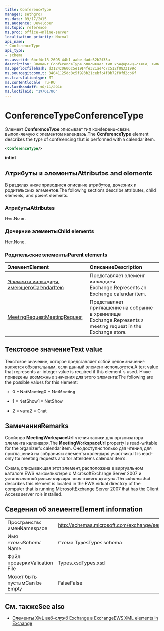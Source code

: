 ```yaml
---
title: ConferenceType
manager: sethgros
ms.date: 09/17/2015
ms.audience: Developer
ms.topic: reference
ms.prod: office-online-server
localization_priority: Normal
api_name:
- ConferenceType
api_type:
- schema
ms.assetid: 6bcf6c18-2695-44b1-aabe-dadc52b2633a
description: Элемент ConferenceType описывает тип конференц-связи, выполняемую с элементом календарь.
ms.openlocfilehash: d312420606c5e1914fe321ae7c7c512f0833199c
ms.sourcegitcommit: 34041125dc8c5f993b21cebfc4f8b72f0fd2cb6f
ms.translationtype: MT
ms.contentlocale: ru-RU
ms.lasthandoff: 06/11/2018
ms.locfileid: "19761706"
---
```

# <a name="conferencetype"></a><span data-ttu-id="34426-103">ConferenceType</span><span class="sxs-lookup"><span data-stu-id="34426-103">ConferenceType</span></span>

<span data-ttu-id="34426-104">Элемент **ConferenceType** описывает тип конференц-связи, выполняемую с элементом календарь.</span><span class="sxs-lookup"><span data-stu-id="34426-104">The **ConferenceType** element describes the type of conferencing that is performed with a calendar item.</span></span> 
  
```xml
<ConferenceType/>
```

 <span data-ttu-id="34426-105">**int**</span><span class="sxs-lookup"><span data-stu-id="34426-105">**int**</span></span>
## <a name="attributes-and-elements"></a><span data-ttu-id="34426-106">Атрибуты и элементы</span><span class="sxs-lookup"><span data-stu-id="34426-106">Attributes and elements</span></span>

<span data-ttu-id="34426-107">В разделах ниже приводится описание атрибутов, дочерних и родительских элементов.</span><span class="sxs-lookup"><span data-stu-id="34426-107">The following sections describe attributes, child elements, and parent elements.</span></span>
  
### <a name="attributes"></a><span data-ttu-id="34426-108">Атрибуты</span><span class="sxs-lookup"><span data-stu-id="34426-108">Attributes</span></span>

<span data-ttu-id="34426-109">Нет.</span><span class="sxs-lookup"><span data-stu-id="34426-109">None.</span></span>
  
### <a name="child-elements"></a><span data-ttu-id="34426-110">Дочерние элементы</span><span class="sxs-lookup"><span data-stu-id="34426-110">Child elements</span></span>

<span data-ttu-id="34426-111">Нет.</span><span class="sxs-lookup"><span data-stu-id="34426-111">None.</span></span>
  
### <a name="parent-elements"></a><span data-ttu-id="34426-112">Родительские элементы</span><span class="sxs-lookup"><span data-stu-id="34426-112">Parent elements</span></span>

|<span data-ttu-id="34426-113">**Элемент**</span><span class="sxs-lookup"><span data-stu-id="34426-113">**Element**</span></span>|<span data-ttu-id="34426-114">**Описание**</span><span class="sxs-lookup"><span data-stu-id="34426-114">**Description**</span></span>|
|:-----|:-----|
|[<span data-ttu-id="34426-115">Элемента календаря, имеющего</span><span class="sxs-lookup"><span data-stu-id="34426-115">CalendarItem</span></span>](calendaritem.md) <br/> |<span data-ttu-id="34426-116">Представляет элемент календаря Exchange.</span><span class="sxs-lookup"><span data-stu-id="34426-116">Represents an Exchange calendar item.</span></span>  <br/> |
|[<span data-ttu-id="34426-117">MeetingRequest</span><span class="sxs-lookup"><span data-stu-id="34426-117">MeetingRequest</span></span>](meetingrequest.md) <br/> |<span data-ttu-id="34426-118">Представляет приглашение на собрание в хранилище Exchange.</span><span class="sxs-lookup"><span data-stu-id="34426-118">Represents a meeting request in the Exchange store.</span></span>  <br/> |
   
## <a name="text-value"></a><span data-ttu-id="34426-119">Текстовое значение</span><span class="sxs-lookup"><span data-stu-id="34426-119">Text value</span></span>

<span data-ttu-id="34426-120">Текстовое значение, которое представляет собой целое значение является обязательным, если данный элемент используется.</span><span class="sxs-lookup"><span data-stu-id="34426-120">A text value that represents an integer value is required if this element is used.</span></span> <span data-ttu-id="34426-121">Ниже приведены возможные значения для этого элемента:</span><span class="sxs-lookup"><span data-stu-id="34426-121">The following are the possible values for this element:</span></span>
  
- <span data-ttu-id="34426-122">0 = NetMeeting</span><span class="sxs-lookup"><span data-stu-id="34426-122">0 = NetMeeting</span></span>
    
- <span data-ttu-id="34426-123">1 = NetShow</span><span class="sxs-lookup"><span data-stu-id="34426-123">1 = NetShow</span></span>
    
- <span data-ttu-id="34426-124">2 = чата</span><span class="sxs-lookup"><span data-stu-id="34426-124">2 = Chat</span></span>
    
## <a name="remarks"></a><span data-ttu-id="34426-125">Замечания</span><span class="sxs-lookup"><span data-stu-id="34426-125">Remarks</span></span>

<span data-ttu-id="34426-126">Свойство **MeetingWorkspaceUrl** чтения записи для организатора элемента календаря.</span><span class="sxs-lookup"><span data-stu-id="34426-126">The **MeetingWorkspaceUrl** property is read-writable for the organizer's calendar item.</span></span> <span data-ttu-id="34426-127">Оно доступно только для чтения, для приглашений на собрания и элементы календаря участника.</span><span class="sxs-lookup"><span data-stu-id="34426-127">It is read-only for meeting requests and for attendee's calendar items.</span></span> 
  
<span data-ttu-id="34426-128">Схема, описывающая этот элемент, расположена в виртуальном каталоге EWS на компьютере с MicrosoftExchange Server 2007 и установленной ролью сервера клиентского доступа.</span><span class="sxs-lookup"><span data-stu-id="34426-128">The schema that describes this element is located in the EWS virtual directory of the computer that is running MicrosoftExchange Server 2007 that has the Client Access server role installed.</span></span> 
  
## <a name="element-information"></a><span data-ttu-id="34426-129">Сведения об элементе</span><span class="sxs-lookup"><span data-stu-id="34426-129">Element information</span></span>

|||
|:-----|:-----|
|<span data-ttu-id="34426-130">Пространство имен</span><span class="sxs-lookup"><span data-stu-id="34426-130">Namespace</span></span>  <br/> |http://schemas.microsoft.com/exchange/services/2006/types  <br/> |
|<span data-ttu-id="34426-131">Имя схемы</span><span class="sxs-lookup"><span data-stu-id="34426-131">Schema Name</span></span>  <br/> |<span data-ttu-id="34426-132">Схема Types</span><span class="sxs-lookup"><span data-stu-id="34426-132">Types schema</span></span>  <br/> |
|<span data-ttu-id="34426-133">Файл проверки</span><span class="sxs-lookup"><span data-stu-id="34426-133">Validation File</span></span>  <br/> |<span data-ttu-id="34426-134">Types.xsd</span><span class="sxs-lookup"><span data-stu-id="34426-134">Types.xsd</span></span>  <br/> |
|<span data-ttu-id="34426-135">Может быть пустым</span><span class="sxs-lookup"><span data-stu-id="34426-135">Can be Empty</span></span>  <br/> |<span data-ttu-id="34426-136">False</span><span class="sxs-lookup"><span data-stu-id="34426-136">False</span></span>  <br/> |
   
## <a name="see-also"></a><span data-ttu-id="34426-137">См. также</span><span class="sxs-lookup"><span data-stu-id="34426-137">See also</span></span>



- [<span data-ttu-id="34426-138">Элементы XML веб-служб Exchange в Exchange</span><span class="sxs-lookup"><span data-stu-id="34426-138">EWS XML elements in Exchange</span></span>](ews-xml-elements-in-exchange.md)

